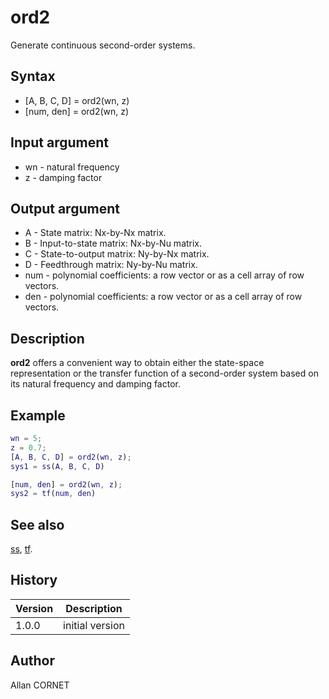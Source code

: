 # ord2

Generate continuous second-order systems.

## Syntax

- [A, B, C, D] = ord2(wn, z)
- [num, den] = ord2(wn, z)

## Input argument

- wn - natural frequency
- z - damping factor

## Output argument

- A - State matrix: Nx-by-Nx matrix.
- B - Input-to-state matrix: Nx-by-Nu matrix.
- C - State-to-output matrix: Ny-by-Nx matrix.
- D - Feedthrough matrix: Ny-by-Nu matrix.
- num - polynomial coefficients: a row vector or as a cell array of row vectors.
- den - polynomial coefficients: a row vector or as a cell array of row vectors.

## Description

  <p><b>ord2</b> offers a convenient way to obtain either the state-space representation or the transfer function of a second-order system based on its natural frequency and damping factor.</p>

## Example

```matlab
wn = 5;
z = 0.7;
[A, B, C, D] = ord2(wn, z);
sys1 = ss(A, B, C, D)

[num, den] = ord2(wn, z);
sys2 = tf(num, den)
```

## See also

[ss](ss.md), [tf](tf.md).

## History

| Version | Description     |
| ------- | --------------- |
| 1.0.0   | initial version |

## Author

Allan CORNET
